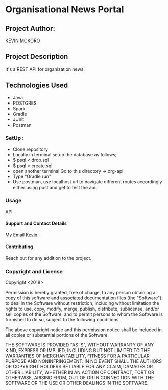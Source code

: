 # Organisational News Portal

## Project Author:
KEVIN MOKORO

## Project Description
It's a REST API for organization news.

## Technologies Used
* Java
* POSTGRES
* Spark
* Gradle
* JUnit
* Postman

### SetUp :

* Clone repository
* Locally in terminal setup the database as follows;
* $ psql < drop.sql
* $ psql < create.sql
* open another terminal Go to this directory -> org-api
* Type "Gradle run"
* Use postman, use localhost url to navigate different routes accordingly either using post and get to test the api.


### Usage
API 

#### Support and Contact Details
My Email [Kevin](klosvoke1@gmail.com).

#### Contributing
Reach out for any addition to the project.

### Copyright and License
Copyright <2018>

Permission is hereby granted, free of charge, to any person obtaining a copy of this software and associated documentation files (the "Software"), to deal in the Software without restriction, including without limitation the rights to use, copy, modify, merge, publish, distribute, sublicense, and/or sell copies of the Software, and to permit persons to whom the Software is furnished to do so, subject to the following conditions:

The above copyright notice and this permission notice shall be included in all copies or substantial portions of the Software.

THE SOFTWARE IS PROVIDED "AS IS", WITHOUT WARRANTY OF ANY KIND, EXPRESS OR IMPLIED, INCLUDING BUT NOT LIMITED TO THE WARRANTIES OF MERCHANTABILITY, FITNESS FOR A PARTICULAR PURPOSE AND NONINFRINGEMENT. IN NO EVENT SHALL THE AUTHORS OR COPYRIGHT HOLDERS BE LIABLE FOR ANY CLAIM, DAMAGES OR OTHER LIABILITY, WHETHER IN AN ACTION OF CONTRACT, TORT OR OTHERWISE, ARISING FROM, OUT OF OR IN CONNECTION WITH THE SOFTWARE OR THE USE OR OTHER DEALINGS IN THE SOFTWARE.
